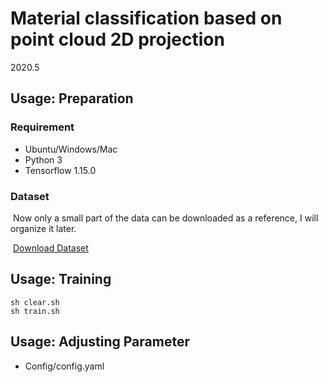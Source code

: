 # Material classification based on point cloud 2D projection

2020.5

## Usage: Preparation

### Requirement

- Ubuntu/Windows/Mac
- Python 3
- Tensorflow 1.15.0

### Dataset

​		Now only a small part of the data can be downloaded as a reference, I will organize it later.

​		[Download Dataset](http://junbin.xyz/pages/Graduation%20Project/dataset.html)

## Usage: Training

```shell
sh clear.sh
sh train.sh
```

## Usage: Adjusting Parameter

+ Config/config.yaml





